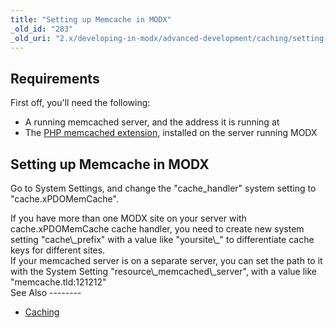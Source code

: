 ```yaml
---
title: "Setting up Memcache in MODX"
_old_id: "283"
_old_uri: "2.x/developing-in-modx/advanced-development/caching/setting-up-memcache-in-modx"
---
```


Requirements
------------

First off, you'll need the following:

- A running memcached server, and the address it is running at
- The [PHP memcached extension](http://php.net/memcached), installed on the server running MODX

Setting up Memcache in MODX
---------------------------

Go to System Settings, and change the "cache\_handler" system setting to "cache.xPDOMemCache".

<div class="info">If you have more than one MODX site on your server with cache.xPDOMemCache cache handler, you need to create new system setting "cache\_prefix" with a value like "yoursite\_" to differentiate cache keys for different sites.</div><div class="info">If your memcached server is on a separate server, you can set the path to it with the System Setting "resource\_memcached\_server", with a value like "memcache.tld:121212"</div>See Also
--------

- [Caching](developing-in-modx/advanced-development/caching "Caching")